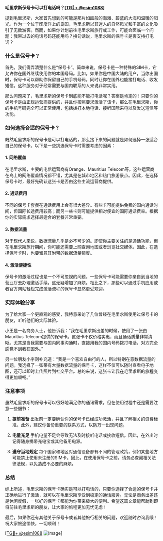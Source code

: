**毛里求斯保号卡可以打电话吗？[[TG💪+ @esim1088](https://t.me/s/esim1088)]**

提到毛里求斯，大家首先想到的可能是那片如画般的海滩、碧蓝的大海和温暖的阳光。作为一个位于印度洋上的岛国，毛里求斯以其迷人的自然风光和丰富的文化吸引了无数游客。然而，如果你计划前往毛里求斯旅行或工作，可能会面临一个问题：我带过去的电话号码还能用吗？换句话说，毛里求斯的保号卡是否支持打电话？

### 什么是保号卡？

首先，我们得弄清楚什么是“保号卡”。简单来说，保号卡是一种特殊的SIM卡，它允许你在国外继续使用你的本国号码。比如，如果你是中国大陆的用户，当你出国时，保号卡可以帮助你保留自己的手机号码，同时让你在国外也能接打电话、收发短信。这种服务对于经常需要与国内联系的人来说非常实用。

那么问题来了，毛里求斯的保号卡到底能不能打电话呢？答案是肯定的！只要你的保号卡是由正规运营商提供的，并且你按照要求激活了该卡，那么在毛里求斯，你的手机号码完全可以正常使用，包括拨打本地电话、接听国际来电以及发送短信等功能。

### 如何选择合适的保号卡？

既然毛里求斯的保号卡是可以打电话的，那么接下来的问题就是如何选择一张适合自己的保号卡。以下是一些挑选保号卡时需要考虑的因素：

#### 1. **网络覆盖**
   在毛里求斯，主要的电信运营商有Orange、Mauritius Telecom等。这些运营商在岛上的网络覆盖情况都不错，尤其是在城市地区和热门旅游景点。因此，在选择保号卡时，最好先确认这张卡是否由这些主流运营商提供。

#### 2. **通话费用**
   不同的保号卡套餐在通话费用上会有很大差异。有些卡可能提供免费的国内通话时间，但国际长途费用较高；而另一些卡则可能提供相对便宜的国际通话费率。根据你的实际需求选择最适合的套餐非常重要。

#### 3. **数据流量**
   对于现代人来说，数据流量几乎是必不可少的。即使你主要关注的是通话功能，但在毛里求斯旅行期间，你可能还需要上网查询地图或者浏览社交媒体。因此，在选择保号卡时，也要留意其附带的数据流量额度。

#### 4. **激活便捷性**
   保号卡的激活过程也是一个不可忽视的问题。一些保号卡可能需要你亲自到当地的营业厅去办理激活手续，这无疑增加了麻烦。相比之下，那些可以通过手机应用或者官方网站轻松完成激活流程的保号卡显然更受欢迎。

### 实际体验分享

为了给大家一个更直观的感受，我特意采访了几位曾经在毛里求斯使用过保号卡的朋友，听听他们的实际体验。

小王是一名商务人士，他告诉我：“我在毛里求斯出差的时候，使用了一张由Mauritius Telecom提供的保号卡。这张卡不仅价格实惠，而且通话质量非常清晰。尤其是当我需要与国内同事沟通时，直接用我的国内号码拨打电话，对方完全感觉不到我在国外。”

另一位朋友小李则补充道：“我是一个喜欢自由行的人，所以特别在意数据流量的问题。我选择了一张带有大量数据流量的保号卡，这样不仅可以随时查看电子地图，还可以即时上传照片到社交平台。总的来说，这张卡让我在毛里求斯的旅程变得更加顺畅。”

### 注意事项

虽然毛里求斯的保号卡可以很好地满足你的通讯需求，但在使用过程中还是需要注意一些细节：

1. **提前准备**
   出发前一定要确认你的保号卡已经成功激活，并且了解相关的资费标准。此外，建议你备份重要的联系方式，以防万一出现问题。

2. **电量充足**
   手机电量不足会导致无法及时接听电话或接收短信。因此，在外出时记得随身携带充电宝或其他备用电源。

3. **遵守当地规定**
   每个国家和地区对通信设备都有不同的管理政策，例如某些地方可能禁止使用未注册的SIM卡。因此，在使用保号卡之前，请务必查阅相关法律法规，以免造成不必要的麻烦。

### 总结

综上所述，毛里求斯的保号卡确实是可以打电话的，只要你选择了合适的保号卡并正确地进行了激活，就可以在毛里求斯享受到稳定的通话服务。无论是商务出差还是休闲度假，一张好的保号卡都能为你带来极大的便利。希望这篇文章能帮助到即将前往毛里求斯的朋友，让大家的旅程更加无忧无虑！

最后，如果你还有其他关于保号卡或者其他旅行相关的问题，欢迎随时咨询我哦！祝大家旅途愉快，一切顺利！

[[TG💪+ @esim1088](https://t.me/s/esim1088) ![Image](https://i.postimg.cc/4NQfJmqS/Snipaste-2025-05-13-00-14-12.png)]